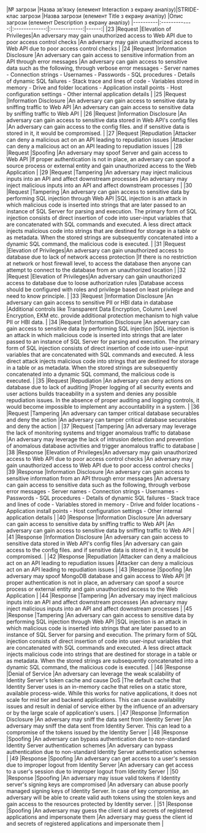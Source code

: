 |№ загрози |Назва зв’язку (елемент Interaction з екрану аналізу)|STRIDE-клас загрози |Назва загрози (елемент Title з екрану аналізу)  |Опис загрози (елемент Description з екрану аналізу)                                                                                                 |----------|:-------------:|:-------------:|:-------------:|------:|
|23 |Request    |Elevation of Privileges|An adversary may gain unauthorized access to Web API due to poor access control checks                                       |An adversary may gain unauthorized access to Web API due to poor access control checks                                                                                                                                                                                                                                    |
|24 |Request    |Information Disclosure |An adversary can gain access to sensitive information from an API through error messages                                     |An adversary can gain access to sensitive data such as the following, through verbose error messages - Server names - Connection strings - Usernames - Passwords - SQL procedures - Details of dynamic SQL failures - Stack trace and lines of code - Variables stored in memory - Drive and folder locations - Application install points - Host configuration settings - Other internal application details                                                                                                                                        |
|25 |Request    |Information Disclosure |An adversary can gain access to sensitive data by sniffing traffic to Web API                                                |An adversary can gain access to sensitive data by sniffing traffic to Web API                                                                                                                                                                                                                                                                                                                                                     |
|26 |Request    |Information Disclosure |An adversary can gain access to sensitive data stored in Web API's config files                                              |An adversary can gain access to the config files. and if sensitive data is stored in it, it would be compromised.                                                                                                                                                                                                                                                                                                                                                                                                                                    |
|27 |Request    |Repudiation            |Attacker can deny a malicious act on an API leading to repudiation issues                                                    |Attacker can deny a malicious act on an API leading to repudiation issues                                                                                                                                                                                                                                                                                                                                                                                                                                                                            |
|28 |Request    |Spoofing               |An adversary may spoof Server and gain access to Web API                                                                     |If proper authentication is not in place, an adversary can spoof a source process or external entity and gain unauthorized access to the Web Application                                                                                                                                                                                                                                                                                                                                                                                             |
|29 |Request    |Tampering              |An adversary may inject malicious inputs into an API and affect downstream processes                                         |An adversary may inject malicious inputs into an API and affect downstream processes                                                                                                                                                                                                                                                                                                                                                                                                                                                                 |
|30 |Request    |Tampering              |An adversary can gain access to sensitive data by performing SQL injection through Web API                                   |SQL injection is an attack in which malicious code is inserted into strings that are later passed to an instance of SQL Server for parsing and execution. The primary form of SQL injection consists of direct insertion of code into user-input variables that are concatenated with SQL commands and executed. A less direct attack injects malicious code into strings that are destined for storage in a table or as metadata. When the stored strings are subsequently concatenated into a dynamic SQL command, the malicious code is executed. |
|31 |Request    |Elevation of Privileges|An adversary can gain unauthorized access to database due to lack of network access protection                               |If there is no restriction at network or host firewall level, to access the database then anyone can attempt to connect to the database from an unauthorized location                                                                                                                                                                                                                                                                                                                                                                                |
|32 |Request    |Elevation of Privileges|An adversary can gain unauthorized access to database due to loose authorization rules                                       |Database access should be configured with roles and privilege based on least privilege and need to know principle.                                                                                                                                                                                                                                                                                                                                                                                                                                   |
|33 |Request    |Information Disclosure |An adversary can gain access to sensitive PII or HBI data in database                                                        |Additional controls like Transparent Data Encryption, Column Level Encryption, EKM etc. provide additional protection mechanism to high value PII or HBI data.                                                                                                                                                                                                                                                                                                                                                                                       |
|34 |Request    |Information Disclosure |An adversary can gain access to sensitive data by performing SQL injection                                                   |SQL injection is an attack in which malicious code is inserted into strings that are later passed to an instance of SQL Server for parsing and execution. The primary form of SQL injection consists of direct insertion of code into user-input variables that are concatenated with SQL commands and executed. A less direct attack injects malicious code into strings that are destined for storage in a table or as metadata. When the stored strings are subsequently concatenated into a dynamic SQL command, the malicious code is executed. |
|35 |Request    |Repudiation            |An adversary can deny actions on database due to lack of auditing                                                            |Proper logging of all security events and user actions builds traceability in a system and denies any possible repudiation issues. In the absence of proper auditing and logging controls, it would become impossible to implement any accountability in a system.                                                                                                                                                                                                                                                                                   |
|36 |Request    |Tampering              |An adversary can tamper critical database securables and deny the action                                                     |An adversary can tamper critical database securables and deny the action                                                                                                                                                                                                                                                                                                                                                                                                                                                                             |
|37 |Request    |Tampering              |An adversary may leverage the lack of monitoring systems and trigger anomalous traffic to database                           |An adversary may leverage the lack of intrusion detection and prevention  of anomalous database activities and  trigger anomalous traffic to database                                                                                                                                                                                                                                                                                                                                                                                                |
|38 |Response   |Elevation of Privileges|An adversary may gain unauthorized access to Web API due to poor access control checks                                       |An adversary may gain unauthorized access to Web API due to poor access control checks                                                                                                                                                                                                                                                                                                                                                                                                                                                               |
|39 |Response   |Information Disclosure |An adversary can gain access to sensitive information from an API through error messages                                     |An adversary can gain access to sensitive data such as the following, through verbose error messages - Server names - Connection strings - Usernames - Passwords - SQL procedures - Details of dynamic SQL failures - Stack trace and lines of code - Variables stored in memory - Drive and folder locations - Application install points - Host configuration settings - Other internal application details                                                                                                                                        |
|40 |Response   |Information Disclosure |An adversary can gain access to sensitive data by sniffing traffic to Web API                                                |An adversary can gain access to sensitive data by sniffing traffic to Web API                                                                                                                                                                                                                                                                                                                                                                                                                                                                        |
|41 |Response   |Information Disclosure |An adversary can gain access to sensitive data stored in Web API's config files                                              |An adversary can gain access to the config files. and if sensitive data is stored in it, it would be compromised.                                                                                                                                                                                                                                                                                                                                                                                                                                    |
|42 |Response   |Repudiation            |Attacker can deny a malicious act on an API leading to repudiation issues                                                    |Attacker can deny a malicious act on an API leading to repudiation issues                                                                                                                                                                                                                                                                                                                                                                                                                                                                            |
|43 |Response   |Spoofing               |An adversary may spoof MongoDB database and gain access to Web API                                                           |If proper authentication is not in place, an adversary can spoof a source process or external entity and gain unauthorized access to the Web Application                                                                                                                                                                                                                                                                                                                                                                                             |
|44 |Response   |Tampering              |An adversary may inject malicious inputs into an API and affect downstream processes                                         |An adversary may inject malicious inputs into an API and affect downstream processes                                                                                                                                                                                                                                                                                                                                                                                                                                                                 |
|45 |Response   |Tampering              |An adversary can gain access to sensitive data by performing SQL injection through Web API                                   |SQL injection is an attack in which malicious code is inserted into strings that are later passed to an instance of SQL Server for parsing and execution. The primary form of SQL injection consists of direct insertion of code into user-input variables that are concatenated with SQL commands and executed. A less direct attack injects malicious code into strings that are destined for storage in a table or as metadata. When the stored strings are subsequently concatenated into a dynamic SQL command, the malicious code is executed. |
|46 |Response   |Denial of Service      |An adversary can leverage the weak scalability of Identity Server's token cache and cause DoS                                |The default cache that Identity Server uses is an in-memory cache that relies on a static store, available process-wide. While this works for native applications, it does not scale for mid tier and backend applications. This can cause availability issues and result in denial of service either by the influence of an adversary or by the large scale of application's users.                                                                                                                                                                 |
|47 |Response   |Information Disclosure |An adversary may sniff the data sent from Identity Server                                                                    |An adversary may sniff the data sent from Identity Server. This can lead to a compromise of the tokens issued by the Identity Server                                                                                                                                                                                                                                                                                                                                                                                                                 |
|48 |Response   |Spoofing               |An adversary can bypass authentication due to non-standard Identity Server authentication schemes                            |An adversary can bypass authentication due to non-standard Identity Server authentication schemes                                                                                                                                                                                                                                                                                                                                                                                                                                                    |
|49 |Response   |Spoofing               |An adversary can get access to a user's session due to improper logout from Identity Server                                  |An adversary can get access to a user's session due to improper logout from Identity Server                                                                                                                                                                                                                                                                                                                                                                                                                                                          |
|50 |Response   |Spoofing               |An adversary may issue valid tokens if Identity server's signing keys are compromised                                        |An adversary can abuse poorly managed signing keys of Identity Server. In case of key compromise, an adversary will be able to create valid auth tokens using the stolen keys and gain access to the resources protected by Identity server.                                                                                                                                                                                                                                                                                                         |
|51 |Response   |Spoofing               |An adversary may guess the client id and secrets of registered applications and impersonate them                             |An adversary may guess the client id and secrets of registered applications and impersonate them                                                                                                                                                                                                                                                                                                                                                                                                                                                     |